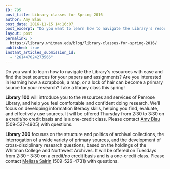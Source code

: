 ```yaml
---
ID: 795
post_title: Library classes for Spring 2016
author: Amy Blau
post_date: 2016-11-15 14:16:07
post_excerpt: "Do you want to learn how to navigate the Library's resources with ease and find the best sources for your papers and assignments? Are you interested in learning how a scrapbook, a map, or a lock of hair can become a primary source for your research? Take a library class this spring!"
layout: post
permalink: >
  https://library.whitman.edu/blog/library-classes-for-spring-2016/
published: true
instant_articles_submission_id:
  - "261447024273566"
---
```

Do you want to learn how to navigate the Library's resources with ease and find the best sources for your papers and assignments? Are you interested in learning how a scrapbook, a map, or a lock of hair can become a primary source for your research? Take a library class this spring!

<strong>Library 100</strong> will introduce you to the resources and services of Penrose Library, and help you feel comfortable and confident doing research. We'll focus on developing information literacy skills, helping you find, evaluate, and effectively use sources. It will be offered Thursday from 2:30 to 3:30 on a credit/no credit basis and is a one-credit class. Please contact <a href="mailto:blauar@whitman.edu">Amy Blau</a> (509-527-4905) with questions.

<strong>Library 300</strong> focuses on the structure and politics of archival collections, the interrogation of a wide variety of primary sources, and the development of cross-disciplinary research questions, based on the holdings of the Whitman College and Northwest Archives. It will be offered on Tuesdays from 2:30 - 3:30 on a credit/no credit basis and is a one-credit class. Please contact <a href="mailto:salrinmm@whitman.edu">Melissa Salrin</a> (509-526-4731) with questions.
